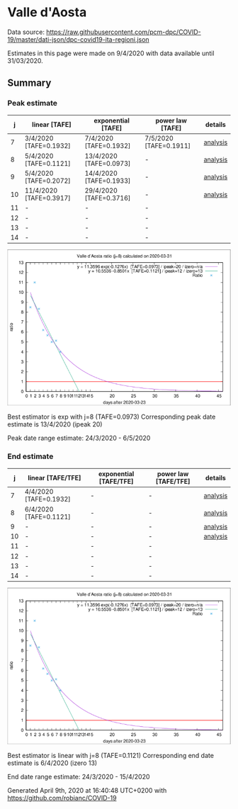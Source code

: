 # Valle d'Aosta


Data source: https://raw.githubusercontent.com/pcm-dpc/COVID-19/master/dati-json/dpc-covid19-ita-regioni.json

Estimates in this page were made on 9/4/2020 with data available until 31/03/2020.


## Summary 

### Peak estimate 
|j|linear [TAFE]|exponential [TAFE]|power law [TAFE]|details|
|---|----|-----------|---------|-------|
|7|3/4/2020 [TAFE=0.1932]|7/4/2020 [TAFE=0.1932]|7/5/2020 [TAFE=0.1911]|[analysis](COVID-19_valle_d'aosta_j7_2020-03-31.md)|
|8|5/4/2020 [TAFE=0.1121]|13/4/2020 [TAFE=0.0973]|-|[analysis](COVID-19_valle_d'aosta_j8_2020-03-31.md)|
|9|5/4/2020 [TAFE=0.2072]|14/4/2020 [TAFE=0.1933]|-|[analysis](COVID-19_valle_d'aosta_j9_2020-03-31.md)|
|10|11/4/2020 [TAFE=0.3917]|29/4/2020 [TAFE=0.3716]|-|[analysis](COVID-19_valle_d'aosta_j10_2020-03-31.md)|
|11|-|-|-||
|12|-|-|-||
|13|-|-|-||
|14|-|-|-||

![best peak estimate](COVID-19_valle_d'aosta_j8_2020-03-31.png)

Best estimator is exp with j=8 (TAFE=0.0973)
Corresponding peak date estimate is 13/4/2020 (ipeak 20)


Peak date range estimate: 24/3/2020 - 6/5/2020

### End estimate 
|j|linear [TAFE/TFE]|exponential [TAFE/TFE]|power law [TAFE/TFE]|details|
|---|----|-----------|---------|-------|
|7|4/4/2020 [TAFE=0.1932]|-|-|[analysis](COVID-19_valle_d'aosta_j7_2020-03-31.md)|
|8|6/4/2020 [TAFE=0.1121]|-|-|[analysis](COVID-19_valle_d'aosta_j8_2020-03-31.md)|
|9|-|-|-|[analysis](COVID-19_valle_d'aosta_j9_2020-03-31.md)|
|10|-|-|-|[analysis](COVID-19_valle_d'aosta_j10_2020-03-31.md)|
|11|-|-|-||
|12|-|-|-||
|13|-|-|-||
|14|-|-|-||

![best zero estimate](COVID-19_valle_d'aosta_j8_2020-03-31.png)

Best estimator is linear with j=8 (TAFE=0.1121)
Corresponding end date estimate is 6/4/2020 (izero 13)


End date range estimate: 24/3/2020 - 15/4/2020

Generated April 9th, 2020 at 16:40:48 UTC+0200 with https://github.com/robianc/COVID-19
